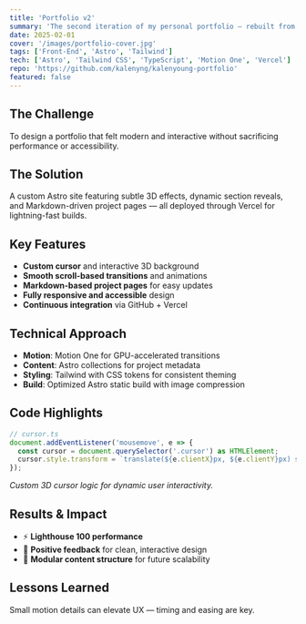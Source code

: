 ```yaml
---
title: 'Portfolio v2'
summary: 'The second iteration of my personal portfolio — rebuilt from scratch to emphasize speed, motion, and storytelling using Astro and TypeScript.'
date: 2025-02-01
cover: '/images/portfolio-cover.jpg'
tags: ['Front-End', 'Astro', 'Tailwind']
tech: ['Astro', 'Tailwind CSS', 'TypeScript', 'Motion One', 'Vercel']
repo: 'https://github.com/kalenyng/kalenyoung-portfolio'
featured: false
---
```


## The Challenge

To design a portfolio that felt modern and interactive without sacrificing performance or accessibility.

## The Solution

A custom Astro site featuring subtle 3D effects, dynamic section reveals, and Markdown-driven project pages — all deployed through Vercel for lightning-fast builds.

## Key Features

- **Custom cursor** and interactive 3D background
- **Smooth scroll-based transitions** and animations
- **Markdown-based project pages** for easy updates
- **Fully responsive and accessible** design
- **Continuous integration** via GitHub + Vercel

## Technical Approach

- **Motion**: Motion One for GPU-accelerated transitions
- **Content**: Astro collections for project metadata
- **Styling**: Tailwind with CSS tokens for consistent theming
- **Build**: Optimized Astro static build with image compression

## Code Highlights

```typescript
// cursor.ts
document.addEventListener('mousemove', e => {
  const cursor = document.querySelector('.cursor') as HTMLElement;
  cursor.style.transform = `translate(${e.clientX}px, ${e.clientY}px) scale(1)`;
});
```

*Custom 3D cursor logic for dynamic user interactivity.*

## Results & Impact

- ⚡ **Lighthouse 100 performance**
- 🎨 **Positive feedback** for clean, interactive design
- 🧩 **Modular content structure** for future scalability

## Lessons Learned

Small motion details can elevate UX — timing and easing are key.

